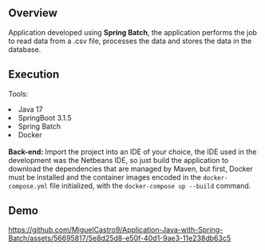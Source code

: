 ## Overview

Application developed using <strong>Spring Batch</strong>, the application performs the job to read data from a .csv file, processes the data and stores the data in the database.

## Execution

Tools:
<li> Java 17 </li>
<li> SpringBoot 3.1.5 </li>
<li> Spring Batch </li>
<li> Docker </li>
<br>
<strong>Back-end: </strong>
Import the project into an IDE of your choice, the IDE used in the development was the Netbeans IDE, 
so just build the application to download the dependencies that are managed by Maven, but first, 
Docker must be installed and the container images encoded in the <code>docker-compose.yml</code> file initialized, with the <code>docker-compose up --build</code> command.

## Demo

https://github.com/MiguelCastro9/Application-Java-with-Spring-Batch/assets/56695817/5e8d25d8-e50f-40d1-9ae3-11e238db63c5



